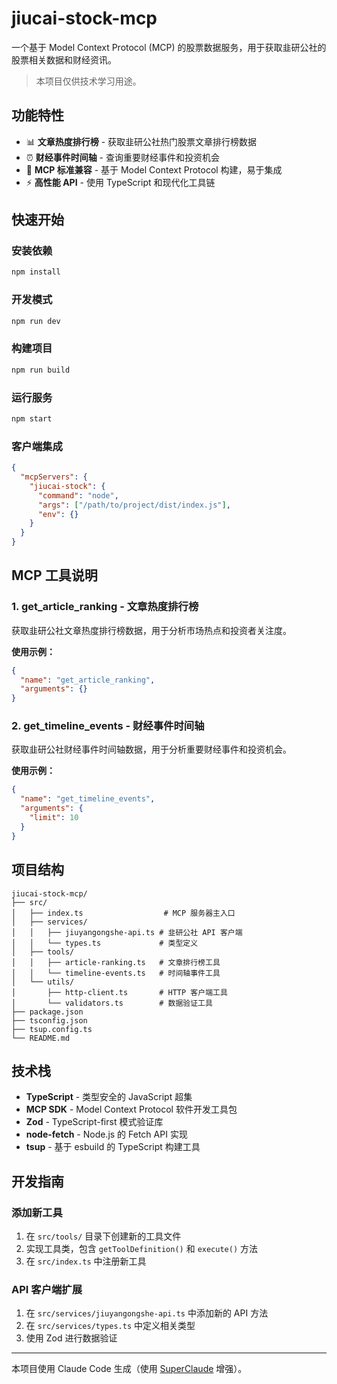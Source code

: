 # jiucai-stock-mcp

一个基于 Model Context Protocol (MCP) 的股票数据服务，用于获取韭研公社的股票相关数据和财经资讯。

> 本项目仅供技术学习用途。

## 功能特性

- 📊 **文章热度排行榜** - 获取韭研公社热门股票文章排行榜数据
- ⏰ **财经事件时间轴** - 查询重要财经事件和投资机会
- 🔧 **MCP 标准兼容** - 基于 Model Context Protocol 构建，易于集成
- ⚡ **高性能 API** - 使用 TypeScript 和现代化工具链

## 快速开始

### 安装依赖

```bash
npm install
```

### 开发模式

```bash
npm run dev
```

### 构建项目

```bash
npm run build
```

### 运行服务

```bash
npm start
```

### 客户端集成

```json
{
  "mcpServers": {
    "jiucai-stock": {
      "command": "node",
      "args": ["/path/to/project/dist/index.js"],
      "env": {}
    }
  }
}
```

## MCP 工具说明

### 1. get_article_ranking - 文章热度排行榜

获取韭研公社文章热度排行榜数据，用于分析市场热点和投资者关注度。

**使用示例：**
```json
{
  "name": "get_article_ranking",
  "arguments": {}
}
```

### 2. get_timeline_events - 财经事件时间轴

获取韭研公社财经事件时间轴数据，用于分析重要财经事件和投资机会。

**使用示例：**
```json
{
  "name": "get_timeline_events",
  "arguments": {
    "limit": 10
  }
}
```

## 项目结构

```
jiucai-stock-mcp/
├── src/
│   ├── index.ts                  # MCP 服务器主入口
│   ├── services/
│   │   ├── jiuyangongshe-api.ts # 韭研公社 API 客户端
│   │   └── types.ts             # 类型定义
│   ├── tools/
│   │   ├── article-ranking.ts   # 文章排行榜工具
│   │   └── timeline-events.ts   # 时间轴事件工具
│   └── utils/
│       ├── http-client.ts       # HTTP 客户端工具
│       └── validators.ts        # 数据验证工具
├── package.json
├── tsconfig.json
├── tsup.config.ts
└── README.md
```

## 技术栈

- **TypeScript** - 类型安全的 JavaScript 超集
- **MCP SDK** - Model Context Protocol 软件开发工具包
- **Zod** - TypeScript-first 模式验证库
- **node-fetch** - Node.js 的 Fetch API 实现
- **tsup** - 基于 esbuild 的 TypeScript 构建工具

## 开发指南

### 添加新工具

1. 在 `src/tools/` 目录下创建新的工具文件
2. 实现工具类，包含 `getToolDefinition()` 和 `execute()` 方法
3. 在 `src/index.ts` 中注册新工具

### API 客户端扩展

1. 在 `src/services/jiuyangongshe-api.ts` 中添加新的 API 方法
2. 在 `src/services/types.ts` 中定义相关类型
3. 使用 Zod 进行数据验证

---

本项目使用 Claude Code 生成（使用 [SuperClaude](https://github.com/SuperClaude-Org/SuperClaude_Framework) 增强）。